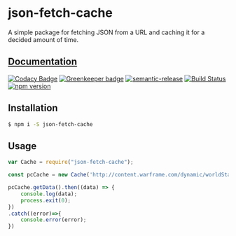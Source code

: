 # json-fetch-cache

A simple package for fetching JSON from a URL and caching it for a decided amount of time.

## [Documentation](https://tobitenno.github.io/json-fetch-cache)

[![Codacy Badge](https://api.codacy.com/project/badge/Grade/d58ad0ff883b423aa8d6014931362032)](https://www.codacy.com/app/aliasfalse/json-fetch-cache?utm_source=github.com&amp;utm_medium=referral&amp;utm_content=aliasfalse/json-fetch-cache&amp;utm_campaign=Badge_Grade) [![Greenkeeper badge](https://badges.greenkeeper.io/TobiTenno/json-fetch-cache.svg)](https://greenkeeper.io/)
[![semantic-release](https://img.shields.io/badge/%20%20%F0%9F%93%A6%F0%9F%9A%80-semantic--release-e10079.svg)](https://github.com/semantic-release/semantic-release)
[![Build Status](https://travis-ci.com/TobiTenno/json-fetch-cache.svg?branch=master)](https://travis-ci.com/TobiTenno/json-fetch-cache)
[![npm version](https://badge.fury.io/js/json-fetch-cache.svg)](https://badge.fury.io/js/json-fetch-cache)

## Installation
```bash
$ npm i -S json-fetch-cache
```

## Usage
```js
var Cache = require("json-fetch-cache");

const pcCache = new Cache('http://content.warframe.com/dynamic/worldState.php', 10000);

pcCache.getData().then((data) => {
    console.log(data);
    process.exit(0);
})
.catch((error)=>{
    console.error(error);
})
```
